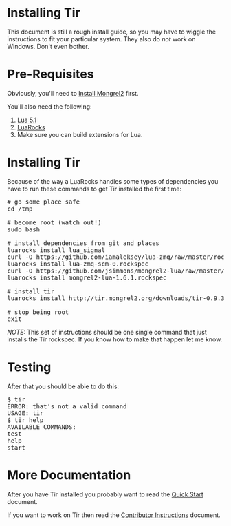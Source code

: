Installing Tir
==============

This document is still a rough install guide, so you may have to wiggle the instructions to fit your particular system.  They also do *not* work on Windows.  Don't even bother.

Pre-Requisites
==============

Obviously, you'll need to <a href="http://mongrel2.org/wiki/quick_start.html">Install Mongrel2</a> first.

You'll also need the following:

1. <a href="http://lua.org">Lua 5.1</a>
2. <a href="http://luarocks.org/">LuaRocks</a>
3. Make sure you can build extensions for Lua.

Installing Tir
=========

Because of the way a LuaRocks handles some types of dependencies you have to run these commands to get Tir installed the first time:

<pre>
# go some place safe
cd /tmp

# become root (watch out!)
sudo bash

# install dependencies from git and places
luarocks install lua_signal
curl -O https://github.com/iamaleksey/lua-zmq/raw/master/rockspecs/lua-zmq-scm-0.rockspec
luarocks install lua-zmq-scm-0.rockspec
curl -O https://github.com/jsimmons/mongrel2-lua/raw/master/rockspecs/mongrel2-lua-1.6.1.rockspec
luarocks install mongrel2-lua-1.6.1.rockspec

# install tir
luarocks install http://tir.mongrel2.org/downloads/tir-0.9.3-3.rockspec

# stop being root
exit
</pre>

*NOTE:* This set of instructions should be one single command that just installs the Tir rockspec.  If you know how to make that happen let me know.


Testing
=========

After that you should be able to do this:

<pre>
$ tir
ERROR: that's not a valid command
USAGE: tir <command> <options>
$ tir help
AVAILABLE COMMANDS:
test
help
start
</pre>

More Documentation
=========

After you have Tir installed you probably want to read the [Quick Start](/wiki/quick_start.html) document.

If you want to work on Tir then read the [Contributor Instructions](/wiki/contributing.html) document.


